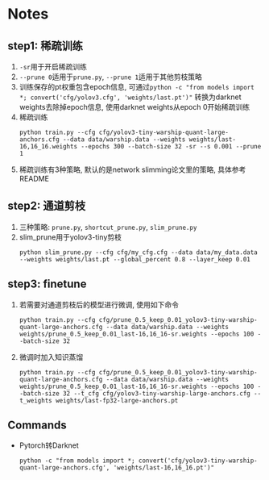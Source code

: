# Notes

## step1: 稀疏训练
1. `-sr`用于开启稀疏训练
2. `--prune 0`适用于`prune.py`, `--prune 1`适用于其他剪枝策略
3. 训练保存的pt权重包含epoch信息, 可通过`python -c "from models import *; convert('cfg/yolov3.cfg', 'weights/last.pt')"`
转换为darknet weights去除掉epoch信息, 使用darknet weights从epoch 0开始稀疏训练
4. 稀疏训练
   ```
   python train.py --cfg cfg/yolov3-tiny-warship-quant-large-anchors.cfg --data data/warship.data --weights weights/last-16,16_16.weights --epochs 300 --batch-size 32 -sr --s 0.001 --prune 1
   ```
5. 稀疏训练有3种策略, 默认的是network slimming论文里的策略, 具体参考README

## step2: 通道剪枝
1. 三种策略: `prune.py`, `shortcut_prune.py`, `slim_prune.py`
2. slim_prune用于yolov3-tiny剪枝
   ```
   python slim_prune.py --cfg cfg/my_cfg.cfg --data data/my_data.data --weights weights/last.pt --global_percent 0.8 --layer_keep 0.01
   ```

## step3: finetune
1. 若需要对通道剪枝后的模型进行微调, 使用如下命令
   ```
   python train.py --cfg cfg/prune_0.5_keep_0.01_yolov3-tiny-warship-quant-large-anchors.cfg --data data/warship.data --weights weights/prune_0.5_keep_0.01_last-16,16_16-sr.weights --epochs 100 --batch-size 32
   ```
2. 微调时加入知识蒸馏
   ```
   python train.py --cfg cfg/prune_0.5_keep_0.01_yolov3-tiny-warship-quant-large-anchors.cfg --data data/warship.data --weights weights/prune_0.5_keep_0.01_last-16,16_16-sr.weights --epochs 100 --batch-size 32 --t_cfg cfg/yolov3-tiny-warship-large-anchors.cfg --t_weights weights/last-fp32-large-anchors.pt
   ```   

## Commands

- Pytorch转Darknet
  ```
  python -c "from models import *; convert('cfg/yolov3-tiny-warship-quant-large-anchors.cfg', 'weights/last-16,16_16.pt')"
  ```